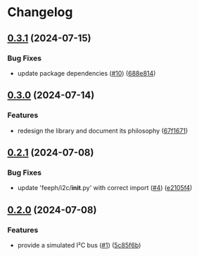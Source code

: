 # Changelog

## [0.3.1](https://github.com/feeph/libi2c-python/compare/v0.3.0...v0.3.1) (2024-07-15)


### Bug Fixes

* update package dependencies ([#10](https://github.com/feeph/libi2c-python/issues/10)) ([688e814](https://github.com/feeph/libi2c-python/commit/688e81421a03503c13852914fd9033f4696bf552))

## [0.3.0](https://github.com/feeph/libi2c-python/compare/v0.2.1...v0.3.0) (2024-07-14)


### Features

* redesign the library and document its philosophy ([67f1671](https://github.com/feeph/libi2c-python/commit/67f1671e57f4ce06c160c39705e63b14dfb3c196))

## [0.2.1](https://github.com/feeph/libi2c-python/compare/v0.2.0...v0.2.1) (2024-07-08)


### Bug Fixes

* update 'feeph/i2c/__init__.py' with correct import ([#4](https://github.com/feeph/libi2c-python/issues/4)) ([e2105f4](https://github.com/feeph/libi2c-python/commit/e2105f45055faecf435c2e3494d74cb9341930bf))

## [0.2.0](https://github.com/feeph/libi2c-python/compare/v0.1.0...v0.2.0) (2024-07-08)


### Features

* provide a simulated I²C bus ([#1](https://github.com/feeph/libi2c-python/issues/1)) ([5c85f6b](https://github.com/feeph/libi2c-python/commit/5c85f6b691384ecc1e9aee7f635a86a2d3a1dbc7))
